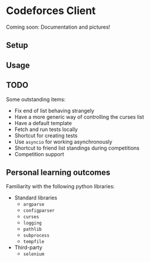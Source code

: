# Codeforces Client

Coming soon: Documentation and pictures!

## Setup

## Usage

## TODO

Some outstanding items:
* Fix end of list behaving strangely
* Have a more generic way of controlling the curses list
* Have a default template
* Fetch and run tests locally
* Shortcut for creating tests
* Use `asyncio` for working asynchronously
* Shortcut to friend list standings during competitions
* Competition support

## Personal learning outcomes

Familiarity with the following python libraries:
* Standard libraries
	* `argparse`
	* `configparser`
	* `curses`
	* `logging`
	* `pathlib`
	* `subprocess`
	* `tempfile`
* Third-party
	* `selenium`
